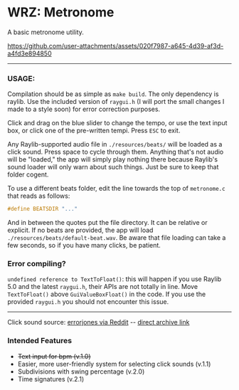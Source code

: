 # WRZ: Metronome

A basic metronome utility.


https://github.com/user-attachments/assets/020f7987-a645-4d39-af3d-a4fd3e894850


---

### USAGE: 

Compilation should be as simple as `make build`. The only dependency is raylib. Use the included version of `raygui.h` (I will port the small changes I made to a style soon) for error correction purposes.

Click and drag on the blue slider to change the tempo, or use the text input box, or click one of the pre-written tempi. Press `ESC` to exit.

Any Raylib-supported audio file in `./resources/beats/` will be loaded as a click sound. Press space to cycle through them. Anything that's not audio will be "loaded," the app will simply play nothing there because Raylib's sound loader will only warn about such things. Just be sure to keep that folder cogent.

To use a different beats folder, edit the line towards the top of `metronome.c` that reads as follows:
```c
#define BEATSDIR "..."
```
And in between the quotes put the file directory. It can be relative or explicit. If no beats are provided, the app will load `./resources/beats/default-beat.wav`. Be aware that file loading can take a few seconds, so if you have many clicks, be patient.

### Error compiling?

`undefined reference to TextToFloat()`: this will happen if you use Raylib 5.0 and the latest `raygui.h`, their APIs are not totally in line. Move `TextToFloat()` above `GuiValueBoxFloat()` in the code. If you use the provided `raygui.h` you should not encounter this issue.

---

Click sound source: [errorjones via Reddit](https://www.reddit.com/r/audioengineering/comments/kg8gth/free_click_track_sound_archive/?rdt=32981) -- [direct archive link](https://stash.reaper.fm/40824/Metronomes.zip)

### Intended Features

- ~~Text input for bpm (v.1.0)~~
- Easier, more user-friendly system for selecting click sounds (v.1.1)
- Subdivisions with swing percentage (v.2.0)
- Time signatures (v.2.1)
